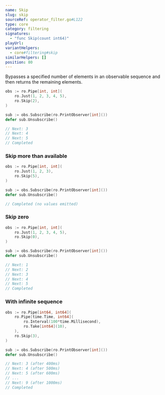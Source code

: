 ```yaml
---
name: Skip
slug: skip
sourceRef: operator_filter.go#L122
type: core
category: filtering
signatures:
  - "func Skip(count int64)"
playUrl:
variantHelpers:
  - core#filtering#skip
similarHelpers: []
position: 80
---
```


Bypasses a specified number of elements in an observable sequence and then returns the remaining elements.

```go
obs := ro.Pipe[int, int](
    ro.Just(1, 2, 3, 4, 5),
    ro.Skip(2),
)

sub := obs.Subscribe(ro.PrintObserver[int]())
defer sub.Unsubscribe()

// Next: 3
// Next: 4
// Next: 5
// Completed
```

### Skip more than available

```go
obs := ro.Pipe[int, int](
    ro.Just(1, 2, 3),
    ro.Skip(5),
)

sub := obs.Subscribe(ro.PrintObserver[int]())
defer sub.Unsubscribe()

// Completed (no values emitted)
```

### Skip zero

```go
obs := ro.Pipe[int, int](
    ro.Just(1, 2, 3, 4, 5),
    ro.Skip(0),
)

sub := obs.Subscribe(ro.PrintObserver[int]())
defer sub.Unsubscribe()

// Next: 1
// Next: 2
// Next: 3
// Next: 4
// Next: 5
// Completed
```

### With infinite sequence

```go
obs := ro.Pipe[int64, int64](
    ro.Pipe[time.Time, int64](
        ro.Interval(100*time.Millisecond),
        ro.Take[int64](10),
    ),
    ro.Skip(3),
)

sub := obs.Subscribe(ro.PrintObserver[int]())
defer sub.Unsubscribe()

// Next: 3 (after 400ms)
// Next: 4 (after 500ms)
// Next: 5 (after 600ms)
// ...
// Next: 9 (after 1000ms)
// Completed
```